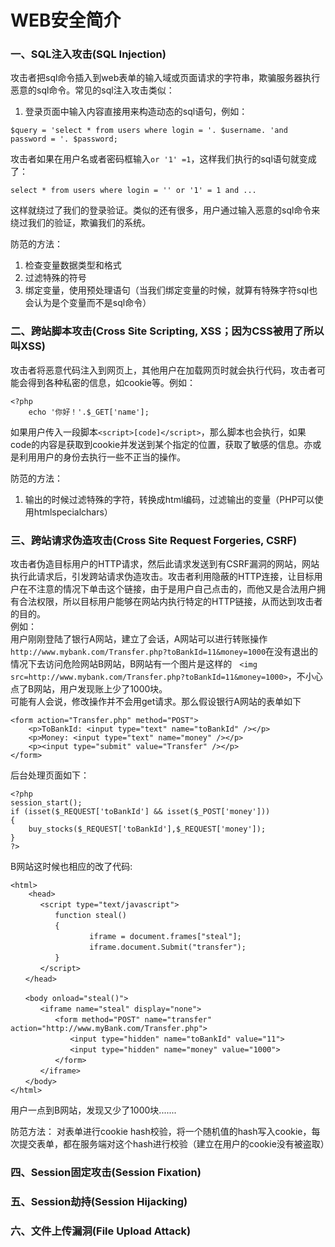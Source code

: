 # WEB安全简介
### 一、SQL注入攻击(SQL Injection)

攻击者把sql命令插入到web表单的输入域或页面请求的字符串，欺骗服务器执行恶意的sql命令。常见的sql注入攻击类似：

1. 登录页面中输入内容直接用来构造动态的sql语句，例如：
``` 
$query = 'select * from users where login = '. $username. 'and password = '. $password;
```
攻击者如果在用户名或者密码框输入`or '1' =1`，这样我们执行的sql语句就变成了：
```
select * from users where login = '' or '1' = 1 and ...
```
这样就绕过了我们的登录验证。类似的还有很多，用户通过输入恶意的sql命令来绕过我们的验证，欺骗我们的系统。

防范的方法：
1. 检查变量数据类型和格式
2. 过滤特殊的符号
3. 绑定变量，使用预处理语句（当我们绑定变量的时候，就算有特殊字符sql也会认为是个变量而不是sql命令）

### 二、跨站脚本攻击(Cross Site Scripting, XSS；因为CSS被用了所以叫XSS)

攻击者将恶意代码注入到网页上，其他用户在加载网页时就会执行代码，攻击者可能会得到各种私密的信息，如cookie等。例如：
``` 
<?php
    echo '你好！'.$_GET['name'];
```
如果用户传入一段脚本`<script>[code]</script>`，那么脚本也会执行，如果code的内容是获取到cookie并发送到某个指定的位置，获取了敏感的信息。亦或是利用用户的身份去执行一些不正当的操作。

防范的方法：
1. 输出的时候过滤特殊的字符，转换成html编码，过滤输出的变量（PHP可以使用htmlspecialchars）

### 三、跨站请求伪造攻击(Cross Site Request Forgeries, CSRF)

攻击者伪造目标用户的HTTP请求，然后此请求发送到有CSRF漏洞的网站，网站执行此请求后，引发跨站请求伪造攻击。攻击者利用隐蔽的HTTP连接，让目标用户在不注意的情况下单击这个链接，由于是用户自己点击的，而他又是合法用户拥有合法权限，所以目标用户能够在网站内执行特定的HTTP链接，从而达到攻击者的目的。  
例如：  
用户刚刚登陆了银行A网站，建立了会话，A网站可以进行转账操作`http://www.mybank.com/Transfer.php?toBankId=11&money=1000`在没有退出的情况下去访问危险网站B网站，B网站有一个图片是这样的`　<img src=http://www.mybank.com/Transfer.php?toBankId=11&money=1000>`，不小心点了B网站，用户发现账上少了1000块。  
    可能有人会说，修改操作并不会用get请求。那么假设银行A网站的表单如下
``` 
<form action="Transfer.php" method="POST">
    <p>ToBankId: <input type="text" name="toBankId" /></p>
    <p>Money: <input type="text" name="money" /></p>
    <p><input type="submit" value="Transfer" /></p>
</form>
```
后台处理页面如下：
``` 
<?php
session_start();
if (isset($_REQUEST['toBankId'] && isset($_POST['money']))
{
    buy_stocks($_REQUEST['toBankId'],$_REQUEST['money']);
}
?>
```
B网站这时候也相应的改了代码:
```
<html>
    <head>
　　　　<script type="text/javascript">
　　　　　　function steal()
　　　　　　{
          　　　　 iframe = document.frames["steal"];
　　     　　      iframe.document.Submit("transfer");
　　　　　　}
　　　　</script>
　　</head>

　　<body onload="steal()">
　　　　<iframe name="steal" display="none">
　　　　　　<form method="POST" name="transfer"　action="http://www.myBank.com/Transfer.php">
　　　　　　　　<input type="hidden" name="toBankId" value="11">
　　　　　　　　<input type="hidden" name="money" value="1000">
　　　　　　</form>
　　　　</iframe>
　　</body>
</html>
```
用户一点到B网站，发现又少了1000块.......

防范方法：
    对表单进行cookie hash校验，将一个随机值的hash写入cookie，每次提交表单，都在服务端对这个hash进行校验（建立在用户的cookie没有被盗取）
    
### 四、Session固定攻击(Session Fixation)
### 五、Session劫持(Session Hijacking)
### 六、文件上传漏洞(File Upload Attack)